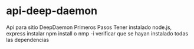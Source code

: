# api-deep-daemon
Api para sitio DeepDaemon
Primeros Pasos
Tener instalado node.js, express
instalar npm install o nmp -i
verificar que se hayan instalado todas las dependencias
